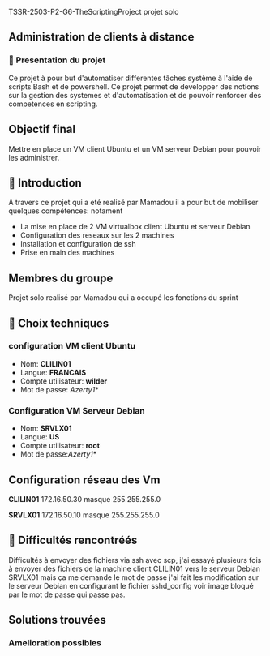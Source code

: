 TSSR-2503-P2-G6-TheScriptingProject projet solo

## Administration de clients à distance

### 📑 Presentation du projet 

Ce projet à pour but d'automatiser differentes  tâches système à l'aide de scripts Bash et de powershell. 
Ce projet permet de developper des notions sur la gestion des systemes et d'automatisation et de pouvoir renforcer des competences en scripting.


## Objectif final 

Mettre en place un VM client Ubuntu et un VM serveur Debian pour pouvoir les administrer. 

## 📜  Introduction 

A travers ce projet qui a eté realisé par Mamadou 
il a pour but de mobiliser quelques compétences: notament
* La mise en place de 2 VM virtualbox client Ubuntu et serveur Debian
* Configuration des reseaux sur les 2 machines
* Installation et configuration de ssh
* Prise en main des machines

## Membres du groupe 

Projet solo realisé par Mamadou qui a occupé les fonctions du sprint 


## 🔧 Choix techniques 

### configuration VM client Ubuntu 

* Nom: **CLILIN01**
* Langue: **FRANCAIS**
* Compte utilisateur: **wilder**
* Mot de passe: *Azerty1**

### Configuration VM Serveur Debian  
* Nom: **SRVLX01**
* Langue: **US**
* Compte utilisateur: **root**
* Mot de passe:*Azerty1**

## Configuration réseau des Vm 
**CLILIN01** 172.16.50.30 masque 255.255.255.0

**SRVLX01** 172.16.50.10  masque 255.255.255.0

## 🔨 Difficultés rencontréés 

Difficultés à envoyer des fichiers via ssh avec scp, j'ai essayé plusieurs fois à envoyer des fichiers de la machine client CLILIN01 vers le serveur Debian SRVLX01 mais ça me demande le mot de passe j'ai fait les modification sur le serveur Debian en configurant le fichier sshd_config voir image bloqué par le mot de passe qui passe pas. 

## Solutions trouvées 

### Amelioration possibles 











